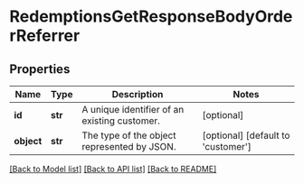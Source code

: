 # RedemptionsGetResponseBodyOrderReferrer


## Properties
Name | Type | Description | Notes
------------ | ------------- | ------------- | -------------
**id** | **str** | A unique identifier of an existing customer. | [optional] 
**object** | **str** | The type of the object represented by JSON. | [optional] [default to 'customer']

[[Back to Model list]](../README.md#documentation-for-models) [[Back to API list]](../README.md#documentation-for-api-endpoints) [[Back to README]](../README.md)



